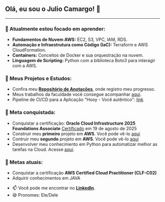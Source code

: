 ## Olá, eu sou o Julio Camargo! 👋

---

### 🌱 Atualmente estou focado em aprender:
* **Fundamentos de Nuvem AWS:** EC2, S3, VPC, IAM, RDS.
* **Automação e Infraestrutura como Código (IaC):** Terraform e AWS CloudFormation.
* **Containers:** Conceitos de Docker e sua orquestração na nuvem.
* **Linguagem de Scripting:** Python com a biblioteca Boto3 para interagir com a AWS.

### 🔭 Meus Projetos e Estudos:
* Confira meu **[Repositório de Anotações](https://github.com/julioccamargo/artigos)**, onde registro meu progresso.
* Meus trabalhos da faculdade você consegue acompanhar [aqui](link).
* Pipeline de CI/CD para a Aplicação "Hooy - Você autêntico": [link](https://github.com/julioccamargo/Hooy/tree/main)

### 🎯 Meta conquistada:
*  Conquistar a certificação: **Oracle Cloud Infrastructure 2025 Foundations Associate** [Certificado](https://catalog-education.oracle.com/ords/certview/sharebadge?id=8CA2C2A70AC92E8F36F83B93CBC91428F228639E15865203ECF28778D8B2CD12) em 19 de agosto de 2025
* Construir meu **primeiro** projeto em **AWS**. Você pode vê-lo [aqui](https://github.com/julioccamargo/primeiro-projeto-AWS)
* Contruir meu **segundo** projeto em **AWS**. Você pode vê-lo [aqui](https://github.com/julioccamargo/projeto-docker-ecs)
* Desenvolver meu conhecimento em Python para automatizar melhor as tarefas na Cloud. Acesse [aqui](https://github.com/julioccamargo/aprendendo-python).

### 🎯 Metas atuais:


* Conquistar a certificação **AWS Certified Cloud Practitioner (CLF-C02)**
* Adquirir conhecimentos em JAVA

- 📫 Você pode me encontrar no **[LinkedIn](https://linkedin.com/in/julioccamargo)**.
- 😄 Pronomes: Ele/Dele
